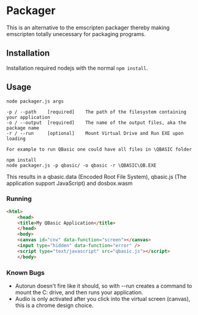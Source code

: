 # Packager

This is an alternative to the emscripten packager thereby making emscripten totally unecessary for packaging programs.

## Installation

Installation required nodejs with the normal `npm install`.

## Usage

```shell
node packager.js args

-p / --path    [required]    The path of the filesystem containing your application
-o / --output  [required]    The name of the output files, aka the package name
-r / --run     [optional]    Mount Virtual Drive and Run EXE upon loading

For example to run QBasic one could have all files in \QBASIC folder

npm install
node packager.js -p qbasic/ -o qbasic -r \QBASIC\QB.EXE
```

This results in a qbasic.data (Encoded Root File System), qbasic.js (The application support JavaScript) and dosbox.wasm

### Running

```html
<html>
    <head>
    <title>My QBasic Application</title>
    </head>
    <body>
    <canvas id="cnv" data-function="screen"></canvas>
    <input type="hidden" data-function="error" />
    <script type="text/javascript" src="qbasic.js"></script>
    </body>

```

### Known Bugs

* Autorun doesn't fire like it should, so with --run creates a command to mount the C: drive, and then runs your application.
* Audio is only activated after you click into the virtual screen (canvas), this is a chrome design choice.
